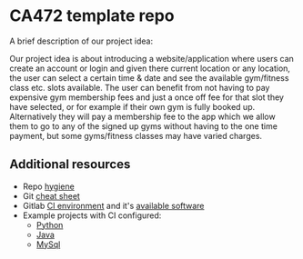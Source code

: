 # CA472 template repo

A brief description of our project idea:

Our project idea is about introducing a website/application where users can create an account or login and given there current location or any location,
the user can select a certain time & date and see the available gym/fitness class etc. slots available. 
The user can benefit from not having to pay expensive gym membership fees and just a once off fee for that slot they have selected,
or for example if their own gym is fully booked up. 
Alternatively they will pay a membership fee to the app which we allow them to go to any of the signed up gyms without having to the one time payment,
but some gyms/fitness classes may have varied charges.



## Additional resources

- Repo [hygiene](https://gitlab.computing.dcu.ie/sblott/local-gitlab-documentation/blob/master/repo-hygiene.md)
- Git [cheat sheet](https://gitlab.computing.dcu.ie/sblott/local-gitlab-documentation/blob/master/cheat-sheet.md)
- Gitlab [CI environment](https://gitlab.computing.dcu.ie/sblott/docker-ci-environment) and it's [available software](https://gitlab.computing.dcu.ie/sblott/docker-ci-environment/blob/master/Dockerfile)
- Example projects with CI configured:
   * [Python](https://gitlab.computing.dcu.ie/sblott/test-project-python)
   * [Java](https://gitlab.computing.dcu.ie/sblott/test-project-java)
   * [MySql](https://gitlab.computing.dcu.ie/sblott/test-project-mysql)
